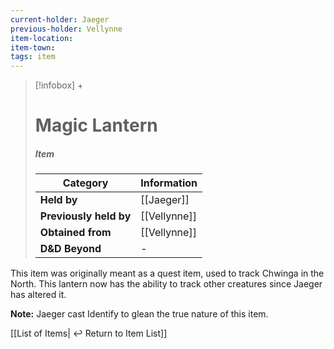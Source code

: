 ```yaml
---
current-holder: Jaeger
previous-holder: Vellynne
item-location:
item-town:
tags: item
---
```


> [!infobox] +
> # Magic Lantern
> ##### Item
> | Category | Information |
> | ---- | ---- |
> | **Held by** | [[Jaeger]] |
> | **Previously held by** | [[Vellynne]] |
> | **Obtained from** | [[Vellynne]] |
> | **D&D Beyond** | - |

This item was originally meant as a quest item, used to track Chwinga in the North. This lantern now has the ability to track other creatures since Jaeger has altered it.


**Note:** Jaeger cast Identify to glean the true nature of this item.

[[List of Items| ↩️ Return to Item List]]